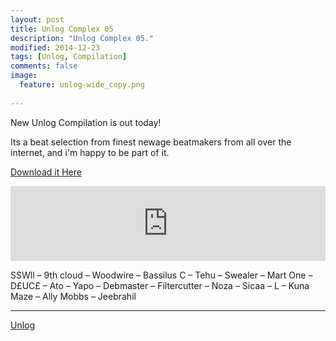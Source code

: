 ```yaml
---
layout: post
title: Unlog Complex 05
description: "Unlog Complex 05."
modified: 2014-12-23
tags: [Unlog, Compilation]
comments: false
image:
  feature: unlog-wide_copy.png
  
---
```


New Unlog Compilation is out today! 

Its a beat selection from finest newage beatmakers from all over the internet, and i'm happy to be part of it. 

<a href="http://unlog1.bandcamp.com/album/va-unlog-complex-05" target="_blank">Download it Here</a>

<iframe style="border: 0; width: 100%; height: 120px;" src="https://bandcamp.com/EmbeddedPlayer/album=1829858254/size=large/bgcol=ffffff/linkcol=0687f5/tracklist=false/artwork=small/transparent=true/" seamless><a href="http://unlog1.bandcamp.com/album/va-unlog-complex-05">VA - Unlog Complex #05 by Unlog - Epic Waveforms</a></iframe>

SSWll – 9th cloud – Woodwire – Bassilus C – Tehu – Swealer – Mart One – D£UC£ – Ato – Yapo – Debmaster – Filtercutter – Noza – Sicaa – L – Kuna Maze – Ally Mobbs – Jeebrahil

---

<div markdown="0"><a href="http://www.unlog.info/" target="_blank" class="btn btn-info">Unlog</a></div>
